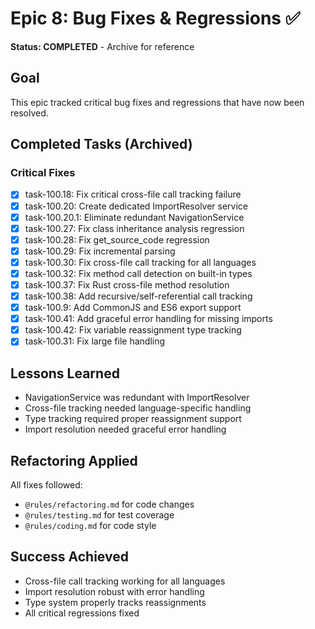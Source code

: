 # Epic 8: Bug Fixes & Regressions ✅

**Status: COMPLETED** - Archive for reference

## Goal
This epic tracked critical bug fixes and regressions that have now been resolved.

## Completed Tasks (Archived)

### Critical Fixes
- [x] task-100.18: Fix critical cross-file call tracking failure
- [x] task-100.20: Create dedicated ImportResolver service
- [x] task-100.20.1: Eliminate redundant NavigationService
- [x] task-100.27: Fix class inheritance analysis regression
- [x] task-100.28: Fix get_source_code regression
- [x] task-100.29: Fix incremental parsing
- [x] task-100.30: Fix cross-file call tracking for all languages
- [x] task-100.32: Fix method call detection on built-in types
- [x] task-100.37: Fix Rust cross-file method resolution
- [x] task-100.38: Add recursive/self-referential call tracking
- [x] task-100.9: Add CommonJS and ES6 export support
- [x] task-100.41: Add graceful error handling for missing imports
- [x] task-100.42: Fix variable reassignment type tracking
- [x] task-100.31: Fix large file handling

## Lessons Learned
- NavigationService was redundant with ImportResolver
- Cross-file tracking needed language-specific handling
- Type tracking required proper reassignment support
- Import resolution needed graceful error handling

## Refactoring Applied
All fixes followed:
- `@rules/refactoring.md` for code changes
- `@rules/testing.md` for test coverage
- `@rules/coding.md` for code style

## Success Achieved
- Cross-file call tracking working for all languages
- Import resolution robust with error handling
- Type system properly tracks reassignments
- All critical regressions fixed